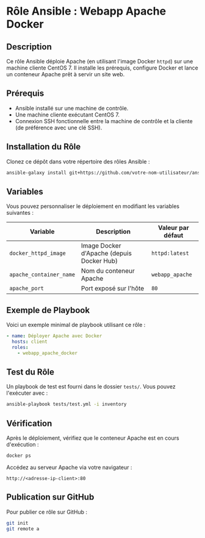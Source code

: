 # Rôle Ansible : Webapp Apache Docker

## Description
Ce rôle Ansible déploie Apache (en utilisant l'image Docker `httpd`) sur une machine cliente CentOS 7. Il installe les prérequis, configure Docker et lance un conteneur Apache prêt à servir un site web.

## Prérequis
- Ansible installé sur une machine de contrôle.
- Une machine cliente exécutant CentOS 7.
- Connexion SSH fonctionnelle entre la machine de contrôle et la cliente (de préférence avec une clé SSH).

## Installation du Rôle
Clonez ce dépôt dans votre répertoire des rôles Ansible :

```bash
ansible-galaxy install git+https://github.com/votre-nom-utilisateur/ansible-role-webapp-apache-docker.git
```

## Variables
Vous pouvez personnaliser le déploiement en modifiant les variables suivantes :

| Variable                | Description                                      | Valeur par défaut   |
|-------------------------|--------------------------------------------------|---------------------|
| `docker_httpd_image`    | Image Docker d'Apache (depuis Docker Hub)         | `httpd:latest`      |
| `apache_container_name` | Nom du conteneur Apache                           | `webapp_apache`     |
| `apache_port`           | Port exposé sur l'hôte                            | `80`               |

## Exemple de Playbook
Voici un exemple minimal de playbook utilisant ce rôle :

```yaml
- name: Déployer Apache avec Docker
  hosts: client
  roles:
    - webapp_apache_docker
```

## Test du Rôle
Un playbook de test est fourni dans le dossier `tests/`. Vous pouvez l'exécuter avec :

```bash
ansible-playbook tests/test.yml -i inventory
```

## Vérification
Après le déploiement, vérifiez que le conteneur Apache est en cours d'exécution :

```bash
docker ps
```
Accédez au serveur Apache via votre navigateur :

```
http://<adresse-ip-client>:80
```

## Publication sur GitHub
Pour publier ce rôle sur GitHub :

```bash
git init
git remote a
